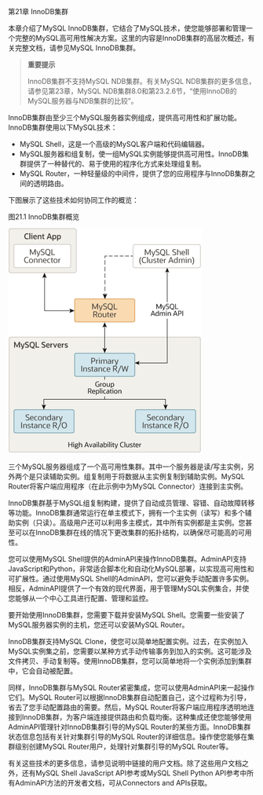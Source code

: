 第21章 InnoDB集群

本章介绍了MySQL InnoDB集群，它结合了MySQL技术，使您能够部署和管理一个完整的MySQL高可用性解决方案。这里的内容是InnoDB集群的高层次概述，有关完整文档，请参见MySQL InnoDB集群。

> **重要提示**
>
> InnoDB集群不支持MySQL NDB集群。有关MySQL NDB集群的更多信息，请参见第23章，MySQL NDB集群8.0和第23.2.6节，“使用InnoDB的MySQL服务器与NDB集群的比较”。

InnoDB集群由至少三个MySQL服务器实例组成，提供高可用性和扩展功能。InnoDB集群使用以下MySQL技术：

- MySQL Shell，这是一个高级的MySQL客户端和代码编辑器。
- MySQL服务器和组复制，使一组MySQL实例能够提供高可用性。InnoDB集群提供了一种替代的、易于使用的程序化方式来处理组复制。
- MySQL Router，一种轻量级的中间件，提供了您的应用程序与InnoDB集群之间的透明路由。

下图展示了这些技术如何协同工作的概览：

图21.1 InnoDB集群概览

![](innodb_cluster_overview.png)



三个MySQL服务器组成了一个高可用性集群。其中一个服务器是读/写主实例，另外两个是只读辅助实例。组复制用于将数据从主实例复制到辅助实例。MySQL Router将客户端应用程序（在此示例中为MySQL Connector）连接到主实例。

InnoDB集群基于MySQL组复制构建，提供了自动成员管理、容错、自动故障转移等功能。InnoDB集群通常运行在单主模式下，拥有一个主实例（读写）和多个辅助实例（只读）。高级用户还可以利用多主模式，其中所有实例都是主实例。您甚至可以在InnoDB集群在线的情况下更改集群的拓扑结构，以确保尽可能高的可用性。

您可以使用MySQL Shell提供的AdminAPI来操作InnoDB集群。AdminAPI支持JavaScript和Python，非常适合脚本化和自动化MySQL部署，以实现高可用性和可扩展性。通过使用MySQL Shell的AdminAPI，您可以避免手动配置许多实例。相反，AdminAPI提供了一个有效的现代界面，用于管理MySQL实例集合，并使您能够从一个中心工具进行配置、管理和监控。

要开始使用InnoDB集群，您需要下载并安装MySQL Shell。您需要一些安装了MySQL服务器实例的主机，您还可以安装MySQL Router。

InnoDB集群支持MySQL Clone，使您可以简单地配置实例。过去，在实例加入MySQL实例集之前，您需要以某种方式手动传输事务到加入的实例。这可能涉及文件拷贝、手动复制等。使用InnoDB集群，您可以简单地将一个实例添加到集群中，它会自动被配置。

同样，InnoDB集群与MySQL Router紧密集成，您可以使用AdminAPI来一起操作它们。MySQL Router可以根据InnoDB集群自动配置自己，这个过程称为引导，省去了您手动配置路由的需要。然后，MySQL Router将客户端应用程序透明地连接到InnoDB集群，为客户端连接提供路由和负载均衡。这种集成还使您能够使用AdminAPI管理针对InnoDB集群引导的MySQL Router的某些方面。InnoDB集群状态信息包括有关针对集群引导的MySQL Router的详细信息。操作使您能够在集群级别创建MySQL Router用户，处理针对集群引导的MySQL Router等。

有关这些技术的更多信息，请参见说明中链接的用户文档。除了这些用户文档之外，还有MySQL Shell JavaScript API参考或MySQL Shell Python API参考中所有AdminAPI方法的开发者文档，可从Connectors and APIs获取。